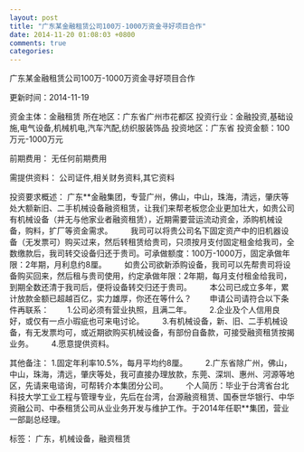 ```yaml
---
layout: post
title: "广东某金融租赁公司100万-1000万资金寻好项目合作"
date: 2014-11-20 01:08:03 +0800
comments: true
categories: 
---
```

广东某金融租赁公司100万-1000万资金寻好项目合作



更新时间：2014-11-19

资金主体：金融租赁
所在地区：广东省广州市花都区
投资行业：金融投资,基础设施,电气设备,机械机电,汽车汽配,纺织服装饰品
投资地区：广东省
投资金额：100万元-1000万元

前期费用：
无任何前期费用

需提供资料：
公司证件,相关财务资料,其它资料

投资要求概述：
广东**金融集团，专营广州，佛山，中山，珠海，清远，肇庆等处大额新旧、二手机械设备融资租赁，让我们来帮老板您企业更加壮大，如贵公司有机械设备（并无与他家业者融资租赁），近期需要营运流动资金，添购机械设备，购料，扩厂等资金需求。
　　我司可以将贵公司名下固定资产中的旧机器设备（无发票可）购买过来，然后转租赁给贵司，只须按月支付固定租金给我司，全数缴款后，我司转交设备归还于贵司。可承做额度：100万-1000万，固定承做年限：2年期，月利息约8厘。
　　如贵公司欲新添购设备，我司可以先帮贵司将设备购买回来，然后租与贵司使用，约定承做年限：2年期，每月支付租金给我司，到期全数还清于我司后，便将设备转交归还于贵司。
　　本公司已成立多年，累计放款金额已超越百亿，实力雄厚，你还在等什么？
　　申请公司请符合以下条件再联系：
　　1.公司必须有营业执照，且满二年。
　　2.企业及个人信用良好，或仅有一点小瑕疵也可来电讨论。
　　3.有机械设备，新、旧、二手机械设备，有无发票均可，或近期欲购买机械设备，有部份自备款，可接受融资租赁按揭业务。
　　4.愿意提供资料。

其他备注：
1.固定年利率10.5%，每月平均约8厘。
　　2.广东省除广州，佛山，中山，珠海，清远，肇庆等处，我可直接办理放款，东莞、深圳、惠州、河源等地区，先请来电谘询，可帮转介本集团分公司。
　　个人简历：毕业于台湾省台北科技大学工业工程与管理专业，先后在台湾，台源融资租赁、国泰世华银行、中华资融公司、中泰租赁公司从业业务开发与维护工作。于2014年任职**集团，营业一部副总经理。

标签：
广东，机械设备，融资租赁

